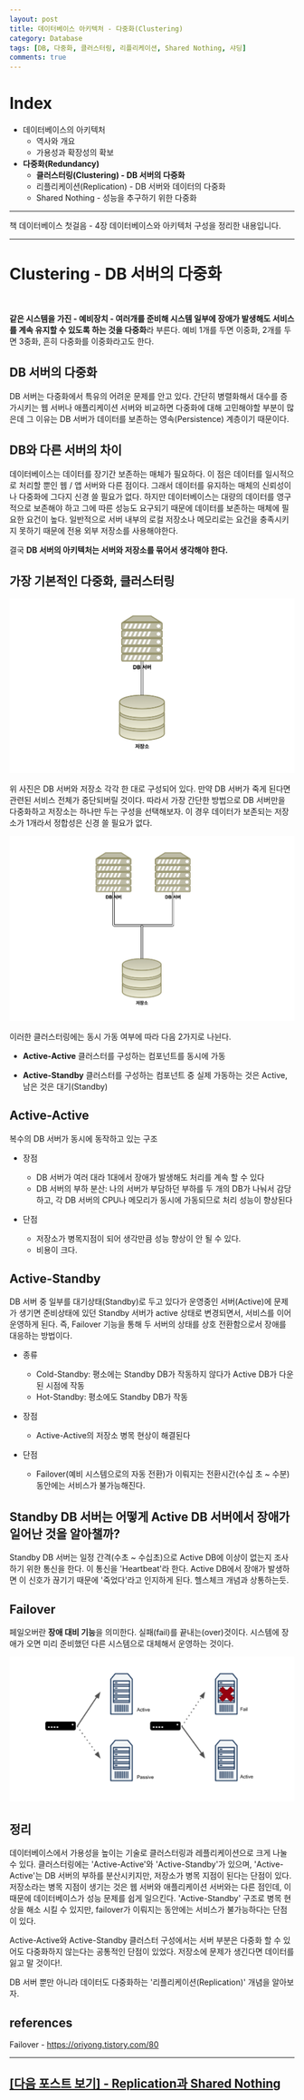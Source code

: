 ```yaml
---
layout: post
title: 데이터베이스 아키텍처 - 다중화(Clustering)
category: Database
tags: [DB, 다중화, 클러스터링, 리플리케이션, Shared Nothing, 샤딩]
comments: true
---
```


# Index

- 데이터베이스의 아키텍처
  - 역사와 개요
  - 가용성과 확장성의 확보
- **다중화(Redundancy)**
  - **클러스터링(Clustering) - DB 서버의 다중화**
  - 리플리케이션(Replication) - DB 서버와 데이터의 다중화
  - Shared Nothing - 성능을 추구하기 위한 다중화

---

책 데이터베이스 첫걸음 - 4장 데이터베이스와 아키텍처 구성을 정리한 내용입니다.

---

# Clustering - DB 서버의 다중화

<br>

**같은 시스템을 가진 - 예비장치 - 여러개를 준비해 시스템 일부에 장애가 발생해도 서비스를 계속 유지할 수 있도록 하는 것을 다중화**라 부른다. 예비 1개를 두면 이중화, 2개를 두면 3중화, 흔히 다중화를 이중화라고도 한다.

## DB 서버의 다중화

DB 서버는 다중화에서 특유의 어려운 문제를 안고 있다. 간단히 병렬화해서 대수를 증가시키는 웹 서버나 애플리케이션 서버와 비교하면 다중화에 대해 고민해야할 부분이 많은데 그 이유는 DB 서버가 데이터를 보존하는 영속(Persistence) 계층이기 때문이다.

## DB와 다른 서버의 차이

데이터베이스는 데이터를 장기간 보존하는 매체가 필요하다. 이 점은 데이터를 일시적으로 처리할 뿐인 웹 / 앱 서버와 다른 점이다. 그래서 데이터를 유지하는 매체의 신뢰성이나 다중화에 그다지 신경 쓸 필요가 없다. 하지만 데이터베이스는 대량의 데이터를 영구적으로 보존해야 하고 그에 따른 성능도 요구되기 때문에 데이터를 보존하는 매체에 필요한 요건이 높다. 일반적으로 서버 내부의 로컬 저장소나 메모리로는 요건을 충족시키지 못하기 때문에 전용 외부 저장소를 사용해야한다.

결국 **DB 서버의 아키텍처는 서버와 저장소를 묶어서 생각해야 한다.**

## 가장 기본적인 다중화, 클러스터링

![alt text](/public/img/archi/db_basic.png "데이터베이스는 서버와 저장소로 구성된다.")

위 사진은 DB 서버와 저장소 각각 한 대로 구성되어 있다. 만약 DB 서버가 죽게 된다면 관련된 서비스 전체가 중단되버릴 것이다. 따라서 가장 간단한 방법으로 DB 서버만을 다중화하고 저장소는 하나만 두는 구성을 선택해보자. 이 경우 데이터가 보존되는 저장소가 1개라서 정합성은 신경 쓸 필요가 없다.

![alt text](/public/img/archi/db_cluster_basic.png "DB 서버 다중화의 기본 구성")

이러한 클러스터링에는 동시 가동 여부에 따라 다음 2가지로 나뉜다.

- **Active-Active**
  클러스터를 구성하는 컴포넌트를 동시에 가동

- **Active-Standby** 클러스터를 구성하는 컴포넌트 중 실제 가동하는 것은 Active, 남은 것은 대기(Standby)

## Active-Active

복수의 DB 서버가 동시에 동작하고 있는 구조

- 장점

  - DB 서버가 여러 대라 1대에서 장애가 발생해도 처리를 계속 할 수 있다
  - DB 서버의 부하 분산: 나의 서버가 부담하던 부하를 두 개의 DB가 나눠서 감당하고, 각 DB 서버의 CPU나 메모리가 동시에 가동되므로 처리 성능이 향상된다

- 단점
  - 저장소가 병목지점이 되어 생각만큼 성능 향상이 안 될 수 있다.
  - 비용이 크다.

## Active-Standby

DB 서버 중 일부를 대기상태(Standby)로 두고 있다가 운영중인 서버(Active)에 문제가 생기면 준비상태에 있던 Standby 서버가 active 상태로 변경되면서, 서비스를 이어 운영하게 된다. 즉, Failover 기능을 통해 두 서버의 상태를 상호 전환함으로서 장애를 대응하는 방법이다.

- 종류

  - Cold-Standby: 평소에는 Standby DB가 작동하지 않다가 Active DB가 다운된 시점에 작동
  - Hot-Standby: 평소에도 Standby DB가 작동

- 장점

  - Active-Active의 저장소 병목 현상이 해결된다

- 단점
  - Failover(예비 시스템으로의 자동 전환)가 이뤄지는 전환시간(수십 초 ~ 수분) 동안에는 서비스가 불가능해진다.

## Standby DB 서버는 어떻게 Active DB 서버에서 장애가 일어난 것을 알아챌까?

Standby DB 서버는 일정 간격(수초 ~ 수십초)으로 Active DB에 이상이 없는지 조사하기 위한 통신을 한다. 이 통신을 'Heartbeat'라 한다. Active DB에서 장애가 발생하면 이 신호가 끊기기 때문에 '죽었다'라고 인지하게 된다. 헬스체크 개념과 상통하는듯.

## Failover

페일오버란 **장애 대비 기능**을 의미한다. 실패(fail)를 끝내는(over)것이다. 시스템에 장애가 오면 미리 준비했던 다른 시스템으로 대체해서 운영하는 것이다.

![alt text](/public/img/archi/db_failover.png "failover란")

## 정리

데이터베이스에서 가용성을 높이는 기술로 클러스터링과 레플리케이션으로 크게 나눌 수 있다. 클러스터링에는 'Active-Active'와 'Active-Standby'가 있으며, 'Active-Active'는 DB 서버의 부하를 분산시키지만, 저장소가 병목 지점이 된다는 단점이 있다. 저장소라는 병목 지점이 생기는 것은 웹 서버와 애플리케이션 서버와는 다른 점인데, 이 때문에 데이터베이스가 성능 문제를 쉽게 일으킨다. 'Active-Standby' 구조로 병목 현상을 해소 시킬 수 있지만, failover가 이뤄지는 동안에는 서비스가 불가능하다는 단점이 있다.

Active-Active와 Active-Standby 클러스터 구성에서는 서버 부분은 다중화 할 수 있어도 다중화하지 않는다는 공통적인 단점이 있었다. 저장소에 문제가 생긴다면 데이터를 잃고 말 것이다!.

DB 서버 뿐만 아니라 데이터도 다중화하는 '리플리케이션(Replication)' 개념을 알아보자.

## references

Failover - https://oriyong.tistory.com/80

---

## [[다음 포스트 보기] - Replication과 Shared Nothing](<https://yjna2316.github.io/database/2020/12/12/DB-archi-다중화(Replication과-Shared-Nothing)/>)
